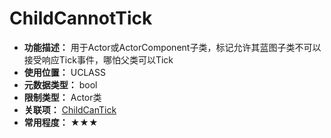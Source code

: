 ﻿# ChildCannotTick

- **功能描述：** 用于Actor或ActorComponent子类，标记允许其蓝图子类不可以接受响应Tick事件，哪怕父类可以Tick
- **使用位置：** UCLASS
- **元数据类型：** bool
- **限制类型：** Actor类
- **关联项：** [ChildCanTick](#Meta_Actor_ChildCanTick)
- **常用程度：** ★★★